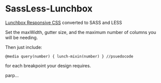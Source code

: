 SassLess-Lunchbox
=================

[Lunchbox Responsive CSS](https://github.com/samburgers/Lunchbox-CSS) converted to SASS and LESS

Set the maxWidth, gutter size, and the maximum number of columns you will be needing.

Then just include:

    @media query(number) { lunch-mixin(number) } //psuedocode
    
for each breakpoint your design requires.

parp...
